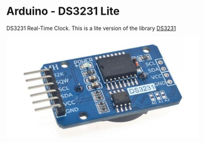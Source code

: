 # Arduino - DS3231 Lite
DS3231 Real-Time Clock. This is a lite version of the library [DS3231](https://github.com/EngDial/DS3231/blob/master/DS3231.jpg)

![DS3231](https://github.com/EngDial/DS3231/blob/master/DS3231.jpg)
